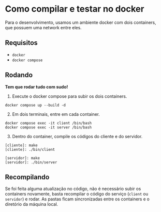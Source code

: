 # Como compilar e testar no docker

Para o desenvolvimento, usamos um ambiente docker com dois containers, que possuem uma network entre eles.

## Requisitos

- `docker`
- `docker compose`

## Rodando

**Tem que rodar tudo com sudo!**

1. Execute o docker compose para subir os dois containers.

```shell
docker compose up --build -d
```

2. Em dois terminais, entre em cada container.

```shell
docker compose exec -it client /bin/bash
docker compose exec -it server /bin/bash
```

3. Dentro do container, compile os códigos do cliente e do servidor.

```shell
[cliente]: make
[cliente]: ./bin/client

[servidor]: make
[servidor]: ./bin/server
```

## Recompilando

Se foi feita alguma atualização no código, não é necessário subir os containers novamente, basta recompilar o código do serviço (`client` ou `servidor`) e rodar. As pastas ficam sincronizadas entre os containers e o diretório da máquina local.
